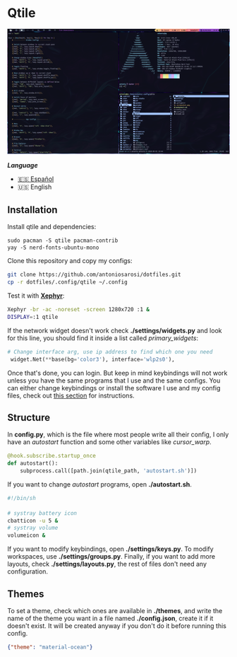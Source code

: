 # Qtile

![Qtile](../../.screenshots/qtile.png)

***Language***
- [🇪🇸 Español](./README.es.md)
- 🇺🇸 English

## Installation

Install qtile and dependencies:

```
sudo pacman -S qtile pacman-contrib
yay -S nerd-fonts-ubuntu-mono
```

Clone this repository and copy my configs:

```bash
git clone https://github.com/antoniosarosi/dotfiles.git
cp -r dotfiles/.config/qtile ~/.config
```

Test it with **[Xephyr](https://wiki.archlinux.org/index.php/Xephyr)**:

```bash
Xephyr -br -ac -noreset -screen 1280x720 :1 &
DISPLAY=:1 qtile
```

If the network widget doesn't work check **./settings/widgets.py** and look for
this line, you should find it inside a list called *primary_widgets*:

```python
# Change interface arg, use ip address to find which one you need
 widget.Net(**base(bg='color3'), interface='wlp2s0'),
```

Once that's done, you can login. But keep in mind keybindings will not work
unless you have the same programs that I use and the same configs. You can
either change keybindings or install the software I use and my config files,
check out [this section](https://github.com/antoniosarosi/dotfiles#keybindings)
for instructions.

## Structure

In **config.py**, which is the file where most people write all their config,
I only have an *autostart* function and some other variables like
*cursor_warp*.

```python
@hook.subscribe.startup_once
def autostart():
    subprocess.call([path.join(qtile_path, 'autostart.sh')])
```

If you want to change *autostart* programs, open  **./autostart.sh**.

```bash
#!/bin/sh

# systray battery icon
cbatticon -u 5 &
# systray volume
volumeicon &
```

If you want to modify keybindings, open **./settings/keys.py**. To modify
workspaces, use **./settings/groups.py**. Finally, if you want to add more
layouts, check **./settings/layouts.py**, the rest of files don't need any
configuration.

## Themes

To set a theme, check which ones are available in **./themes**, and write
the name of the theme you want in a file named **./config.json**, create it if
it doesn't exist. It will be created anyway if you don't do it before running
this config.

```json
{"theme": "material-ocean"}
